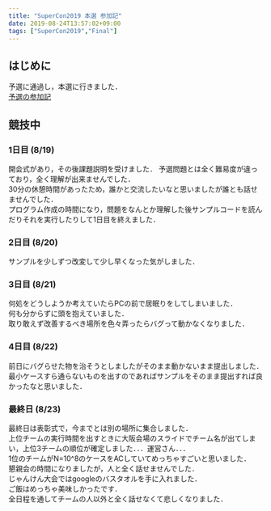 ```yaml
---
title: "SuperCon2019 本選 参加記"
date: 2019-08-24T13:57:02+09:00
tags: ["SuperCon2019","Final"]
---
```

## はじめに
予選に通過し，本選に行きました．  
[予選の参加記](../supercon2019_qual)

## 競技中
### 1日目 (8/19)
開会式があり，その後課題説明を受けました．
予選問題とは全く難易度が違っており，全く理解が出来ませんでした．  
30分の休憩時間があったため，誰かと交流したいなと思いましたが誰とも話せませんでした．  
プログラム作成の時間になり，問題をなんとか理解した後サンプルコードを読んだりそれを実行したりして1日目を終えました．  

### 2日目 (8/20)
サンプルを少しずつ改変して少し早くなった気がしました．  

### 3日目 (8/21)
何処をどうしようか考えていたらPCの前で居眠りをしてしまいました．  
何も分からずに頭を抱えていました．  
取り敢えず改善するべき場所を色々弄ったらバグって動かなくなりました．  

### 4日目 (8/22)
前日にバグらせた物を治そうとしましたがそのまま動かないまま提出しました．  
最小ケースすら通らないものを出すのであればサンプルをそのまま提出すれば良かったなと思いました．

### 最終日 (8/23)
最終日は表彰式で，今までとは別の場所に集合しました．  
上位チームの実行時間を出すときに大阪会場のスライドでチーム名が出てしまい，上位3チームの順位が確定しました．．．運営さん．．．  
1位のチームがN=10^8のケースをACしていてめっちゃすごいと思いました．  
懇親会の時間になりましたが，人と全く話せませんでした．  
じゃんけん大会ではgoogleのバスタオルを手に入れました．  
ご飯はめっちゃ美味しかったです．  
全日程を通してチームの人以外と全く話せなくて悲しくなりました．  

